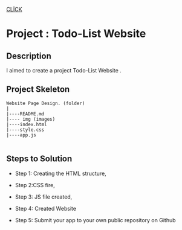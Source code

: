 
[CLİCK](https://ilkaybasboga.github.io/hw-js-todolist/)

# Project : Todo-List Website 

## Description
I aimed to create a project Todo-List Website .


## Project Skeleton 

```
Website Page Design. (folder)
|
|----README.md               
|---- img (images)            
|----index.html  
|----style.css
|----app.js
  

```


## Steps to Solution
  
- Step 1: Creating the HTML structure,

- Step 2:CSS fire,

- Step 3: JS file created,

- Step 4: Created Website
 
- Step 5: Submit your app to your own public repository on Github

